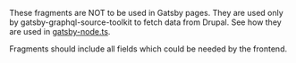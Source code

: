 These fragments are NOT to be used in Gatsby pages. They are used only by
gatsby-graphql-source-toolkit to fetch data from Drupal. See how they are used
in [gatsby-node.ts](../../gatsby-node.ts).

Fragments should include all fields which could be needed by the frontend.
